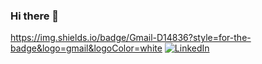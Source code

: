 ### Hi there 👋

https://img.shields.io/badge/Gmail-D14836?style=for-the-badge&logo=gmail&logoColor=white
<a href="[[Link perfil no LinkedIn](https://www.linkedin.com/in/danielliolegario/)]"><img alt="LinkedIn" src="https://img.shields.io/badge/LinkedIn-0077B5?style=for-the-badge&logo=linkedin&logoColor=white" /></a>
<!--
**danielli-olegario/danielli-olegario** is a ✨ _special_ ✨ repository because its `README.md` (this file) appears on your GitHub profile.

Here are some ideas to get you started:

- 🔭 I’m currently working on ...
- 🌱 I’m currently learning ...
- 👯 I’m looking to collaborate on ...
- 🤔 I’m looking for help with ...
- 💬 Ask me about ...
- 📫 How to reach me: ...
- 😄 Pronouns: ...
- ⚡ Fun fact: ...
-->
